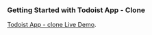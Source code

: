 ### Getting Started with Todoist App - Clone

[Todoist App - clone Live Demo](https://parabneil.github.io/Todoist-clone/).
